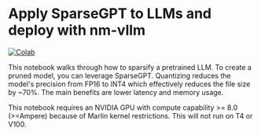 # Apply SparseGPT to LLMs and deploy with nm-vllm

[![Colab](https://colab.research.google.com/assets/colab-badge.svg)](https://colab.research.google.com/github/neuralmagic/nm-vllm/blob/main/examples-neuralmagic/sparsegpt_compress_and_deploy/Apply_SparseGPT_to_LLMs_and_deploy_with_nm_vllm.ipynb)


This notebook walks through how to sparsify a pretrained LLM. To create a pruned model, you can leverage SparseGPT. Quantizing reduces the model's precision from FP16 to INT4 which effectively reduces the file size by ~70%. The main benefits are lower latency and memory usage.

This notebook requires an NVIDIA GPU with compute capability >= 8.0 (>=Ampere) because of Marlin kernel restrictions. This will not run on T4 or V100.
